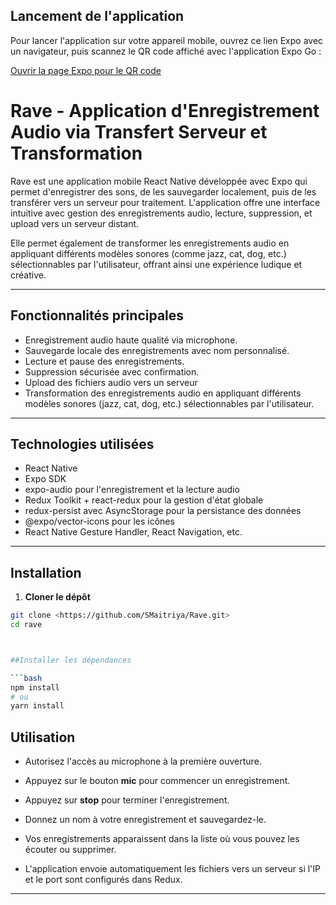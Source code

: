 
## Lancement de l'application

Pour lancer l'application sur votre appareil mobile, ouvrez ce lien Expo avec un navigateur, puis scannez le QR code affiché avec l'application Expo Go :

[Ouvrir la page Expo pour le QR code](https://expo.dev/preview/update?message=Initial+publish&updateRuntimeVersion=1.0.0&createdAt=2025-07-11T12%3A59%3A59.876Z&slug=exp&projectId=91af44a5-35b4-4d47-a26d-8253f006d06a&group=40d582bd-5353-478f-801b-9a17b37d5ada)




# Rave - Application d'Enregistrement Audio via Transfert  Serveur et Transformation

Rave est une application mobile React Native développée avec Expo qui permet d'enregistrer des sons, de les sauvegarder localement, puis de les transférer vers un serveur pour traitement. L'application offre une interface intuitive avec gestion des enregistrements audio, lecture, suppression, et upload vers un serveur distant. 

Elle permet également de transformer les enregistrements audio en appliquant différents modèles sonores (comme jazz, cat, dog, etc.) sélectionnables par l'utilisateur, offrant ainsi une expérience ludique et créative.


---

## Fonctionnalités principales

- Enregistrement audio haute qualité via microphone.
- Sauvegarde locale des enregistrements avec nom personnalisé.
- Lecture et pause des enregistrements.
- Suppression sécurisée avec confirmation.
- Upload des fichiers audio vers un serveur 
- Transformation des enregistrements audio en appliquant différents modèles sonores (jazz, cat, dog, etc.) sélectionnables par l'utilisateur.


---

## Technologies utilisées

- React Native 
- Expo SDK
- expo-audio pour l'enregistrement et la lecture audio
- Redux Toolkit + react-redux pour la gestion d'état globale
- redux-persist avec AsyncStorage pour la persistance des données
- @expo/vector-icons pour les icônes
- React Native Gesture Handler, React Navigation, etc.

---

## Installation

1. **Cloner le dépôt**

```bash
git clone <https://github.com/SMaitriya/Rave.git>
cd rave



##Installer les dépendances

```bash
npm install
# ou
yarn install
```


## Utilisation

- Autorisez l'accès au microphone à la première ouverture.

- Appuyez sur le bouton **mic** pour commencer un enregistrement.

- Appuyez sur **stop** pour terminer l'enregistrement.

- Donnez un nom à votre enregistrement et sauvegardez-le.

- Vos enregistrements apparaissent dans la liste où vous pouvez les écouter ou supprimer.

- L'application envoie automatiquement les fichiers vers un serveur si l'IP et le port sont configurés dans Redux.

---

